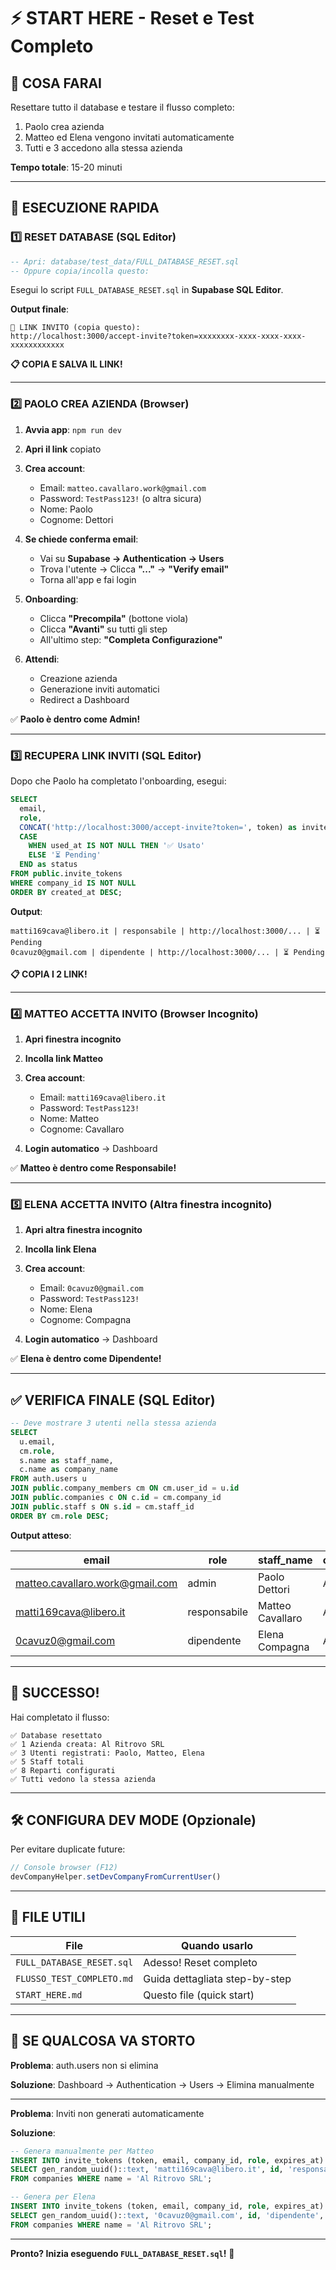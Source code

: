 # ⚡ START HERE - Reset e Test Completo

## 🎯 COSA FARAI

Resettare tutto il database e testare il flusso completo:
1. Paolo crea azienda
2. Matteo ed Elena vengono invitati automaticamente
3. Tutti e 3 accedono alla stessa azienda

**Tempo totale**: 15-20 minuti

---

## 🚀 ESECUZIONE RAPIDA

### 1️⃣ RESET DATABASE (SQL Editor)

```sql
-- Apri: database/test_data/FULL_DATABASE_RESET.sql
-- Oppure copia/incolla questo:
```

Esegui lo script `FULL_DATABASE_RESET.sql` in **Supabase SQL Editor**.

**Output finale**:
```
🔗 LINK INVITO (copia questo):
http://localhost:3000/accept-invite?token=xxxxxxxx-xxxx-xxxx-xxxx-xxxxxxxxxxxx
```

**📋 COPIA E SALVA IL LINK!**

---

### 2️⃣ PAOLO CREA AZIENDA (Browser)

1. **Avvia app**: `npm run dev`
2. **Apri il link** copiato
3. **Crea account**:
   - Email: `matteo.cavallaro.work@gmail.com`
   - Password: `TestPass123!` (o altra sicura)
   - Nome: Paolo
   - Cognome: Dettori

4. **Se chiede conferma email**:
   - Vai su **Supabase → Authentication → Users**
   - Trova l'utente → Clicca **"..."** → **"Verify email"**
   - Torna all'app e fai login

5. **Onboarding**:
   - Clicca **"Precompila"** (bottone viola)
   - Clicca **"Avanti"** su tutti gli step
   - All'ultimo step: **"Completa Configurazione"**

6. **Attendi**:
   - Creazione azienda
   - Generazione inviti automatici
   - Redirect a Dashboard

✅ **Paolo è dentro come Admin!**

---

### 3️⃣ RECUPERA LINK INVITI (SQL Editor)

Dopo che Paolo ha completato l'onboarding, esegui:

```sql
SELECT 
  email,
  role,
  CONCAT('http://localhost:3000/accept-invite?token=', token) as invite_link,
  CASE 
    WHEN used_at IS NOT NULL THEN '✅ Usato'
    ELSE '⏳ Pending'
  END as status
FROM public.invite_tokens
WHERE company_id IS NOT NULL
ORDER BY created_at DESC;
```

**Output**:
```
matti169cava@libero.it | responsabile | http://localhost:3000/... | ⏳ Pending
0cavuz0@gmail.com | dipendente | http://localhost:3000/... | ⏳ Pending
```

**📋 COPIA I 2 LINK!**

---

### 4️⃣ MATTEO ACCETTA INVITO (Browser Incognito)

1. **Apri finestra incognito**
2. **Incolla link Matteo**
3. **Crea account**:
   - Email: `matti169cava@libero.it`
   - Password: `TestPass123!`
   - Nome: Matteo
   - Cognome: Cavallaro

4. **Login automatico** → Dashboard

✅ **Matteo è dentro come Responsabile!**

---

### 5️⃣ ELENA ACCETTA INVITO (Altra finestra incognito)

1. **Apri altra finestra incognito**
2. **Incolla link Elena**
3. **Crea account**:
   - Email: `0cavuz0@gmail.com`
   - Password: `TestPass123!`
   - Nome: Elena
   - Cognome: Compagna

4. **Login automatico** → Dashboard

✅ **Elena è dentro come Dipendente!**

---

## ✅ VERIFICA FINALE (SQL Editor)

```sql
-- Deve mostrare 3 utenti nella stessa azienda
SELECT 
  u.email,
  cm.role,
  s.name as staff_name,
  c.name as company_name
FROM auth.users u
JOIN public.company_members cm ON cm.user_id = u.id
JOIN public.companies c ON c.id = cm.company_id
JOIN public.staff s ON s.id = cm.staff_id
ORDER BY cm.role DESC;
```

**Output atteso**:

| email | role | staff_name | company_name |
|-------|------|------------|--------------|
| matteo.cavallaro.work@gmail.com | admin | Paolo Dettori | Al Ritrovo SRL |
| matti169cava@libero.it | responsabile | Matteo Cavallaro | Al Ritrovo SRL |
| 0cavuz0@gmail.com | dipendente | Elena Compagna | Al Ritrovo SRL |

---

## 🎉 SUCCESSO!

Hai completato il flusso:

```
✅ Database resettato
✅ 1 Azienda creata: Al Ritrovo SRL
✅ 3 Utenti registrati: Paolo, Matteo, Elena
✅ 5 Staff totali
✅ 8 Reparti configurati
✅ Tutti vedono la stessa azienda
```

---

## 🛠️ CONFIGURA DEV MODE (Opzionale)

Per evitare duplicate future:

```javascript
// Console browser (F12)
devCompanyHelper.setDevCompanyFromCurrentUser()
```

---

## 📁 FILE UTILI

| File | Quando usarlo |
|------|---------------|
| `FULL_DATABASE_RESET.sql` | Adesso! Reset completo |
| `FLUSSO_TEST_COMPLETO.md` | Guida dettagliata step-by-step |
| `START_HERE.md` | Questo file (quick start) |

---

## 🚨 SE QUALCOSA VA STORTO

**Problema**: auth.users non si elimina

**Soluzione**: Dashboard → Authentication → Users → Elimina manualmente

---

**Problema**: Inviti non generati automaticamente

**Soluzione**:
```sql
-- Genera manualmente per Matteo
INSERT INTO invite_tokens (token, email, company_id, role, expires_at)
SELECT gen_random_uuid()::text, 'matti169cava@libero.it', id, 'responsabile', NOW() + INTERVAL '7 days'
FROM companies WHERE name = 'Al Ritrovo SRL';

-- Genera per Elena
INSERT INTO invite_tokens (token, email, company_id, role, expires_at)
SELECT gen_random_uuid()::text, '0cavuz0@gmail.com', id, 'dipendente', NOW() + INTERVAL '7 days'
FROM companies WHERE name = 'Al Ritrovo SRL';
```

---

**Pronto? Inizia eseguendo `FULL_DATABASE_RESET.sql`!** 🚀

